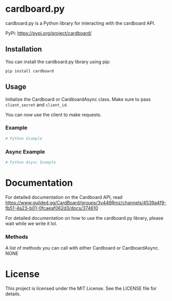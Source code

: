 # cardboard.py

cardboard.py is a Python library for interacting with the cardboard API.

PyPi: https://pypi.org/project/cardboard/

## Installation

You can install the cardboard.py library using pip:

`pip install cardboard`

## Usage

Initialize the Cardboard or CardboardAsync class. Make sure to pass `client_secret` and `client_id`.

You can now use the client to make requests.

### Example

```python
# Python Example
```

### Async Example
```python
# Python Async Example
```

# Documentation
For detailed documentation on the Cardboard API, read https://www.guilded.gg/CardBoard/groups/3y446Rmz/channels/4539a4f9-fb51-4a23-b01-0fcaeaf062d3/docs/374610

For detailed documentation on how to use the cardboard.py library, please wait while we write it lol.

### Methods
A list of methods you can call with either Cardboard or CardboardAsync.
NONE

# License
This project is licensed under the MIT License. See the LICENSE file for details.
